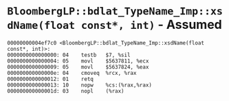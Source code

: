# `BloombergLP::bdlat_TypeName_Imp::xsdName(float const*, int)` - Assumed

```x86asm
00000000004ef7c0 <BloombergLP::bdlat_TypeName_Imp::xsdName(float const*, int)>:
0000000000000000: 04	testb	$7, %sil
0000000000000004: 05	movl	$5637811, %ecx
0000000000000009: 05	movl	$5637824, %eax
000000000000000e: 04	cmoveq	%rcx, %rax
0000000000000012: 01	retq	
0000000000000013: 10	nopw	%cs:(%rax,%rax)
000000000000001d: 03	nopl	(%rax)
```
